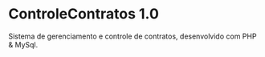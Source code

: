 # ControleContratos 1.0
Sistema de gerenciamento e controle de contratos, desenvolvido com PHP & MySql.
